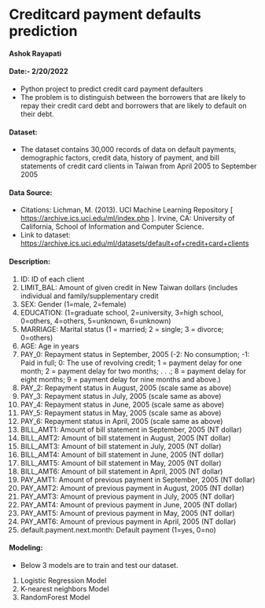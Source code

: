 # Creditcard payment defaults prediction 
#### Ashok Rayapati
#### Date:- 2/20/2022

- Python project to predict credit card payment defaulters
- The problem is to distinguish between the borrowers that are likely to repay their credit card debt and borrowers that are likely to default on their debt.

#### Dataset:
- The dataset contains 30,000 records of data on default payments, demographic factors, credit data, history of payment, and bill statements of credit card clients in Taiwan from April 2005 to September 2005

#### Data Source:
- Citations: Lichman, M. (2013). UCI Machine Learning Repository [ https://archive.ics.uci.edu/ml/index.php ]. Irvine, CA: University of California, School of Information and Computer Science. 
- Link to dataset: https://archive.ics.uci.edu/ml/datasets/default+of+credit+card+clients

#### Description:
1. ID: ID of each client
2. LIMIT_BAL: Amount of given credit in New Taiwan dollars (includes individual and family/supplementary credit
3. SEX: Gender (1=male, 2=female)
4. EDUCATION: (1=graduate school, 2=university, 3=high school, 0=others, 4=others, 5=unknown, 6=unknown)
5. MARRIAGE: Marital status (1 = married; 2 = single; 3 = divorce; 0=others)
6. AGE: Age in years
7. PAY_0: Repayment status in September, 2005 (-2: No consumption; -1: Paid in full; 0: The use of revolving credit; 1 = payment delay for one month; 2 = payment delay for two months; . . .; 8 = payment delay for eight months; 9 = payment delay for nine months and above.)
8. PAY_2: Repayment status in August, 2005 (scale same as above)
9. PAY_3: Repayment status in July, 2005 (scale same as above)
10. PAY_4: Repayment status in June, 2005 (scale same as above)
11. PAY_5: Repayment status in May, 2005 (scale same as above)
12. PAY_6: Repayment status in April, 2005 (scale same as above)
13. BILL_AMT1: Amount of bill statement in September, 2005 (NT dollar)
14. BILL_AMT2: Amount of bill statement in August, 2005 (NT dollar)
15. BILL_AMT3: Amount of bill statement in July, 2005 (NT dollar)
16. BILL_AMT4: Amount of bill statement in June, 2005 (NT dollar)
17. BILL_AMT5: Amount of bill statement in May, 2005 (NT dollar)
18. BILL_AMT6: Amount of bill statement in April, 2005 (NT dollar)
19. PAY_AMT1: Amount of previous payment in September, 2005 (NT dollar)
20. PAY_AMT2: Amount of previous payment in August, 2005 (NT dollar)
21. PAY_AMT3: Amount of previous payment in July, 2005 (NT dollar)
22. PAY_AMT4: Amount of previous payment in June, 2005 (NT dollar)
23. PAY_AMT5: Amount of previous payment in May, 2005 (NT dollar)
24. PAY_AMT6: Amount of previous payment in April, 2005 (NT dollar)
25. default.payment.next.month: Default payment (1=yes, 0=no)

#### Modeling:
- Below 3 models are to train and test our dataset.
1. Logistic Regression Model
2. K-nearest neighbors Model
3. RandomForest Model
